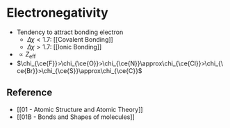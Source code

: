# Electronegativity

- Tendency to attract bonding electron
  - $\Delta \chi < 1.7$: [[Covalent Bonding]]
  - $\Delta \chi > 1.7$: [[Ionic Bonding]]
- $\propto Z_\text{eff}$
- $\chi_{\ce{F}}>\chi_{\ce{O}}>\chi_{\ce{N}}\approx\chi_{\ce{Cl}}>\chi_{\ce{Br}}>\chi_{\ce{S}}\approx\chi_{\ce{C}}$

## Reference

- [[01 - Atomic Structure and Atomic Theory]]
- [[01B - Bonds and Shapes of molecules]]
